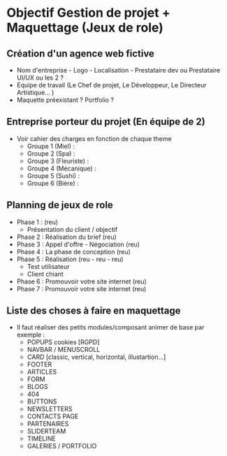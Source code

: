 # Objectif Gestion de projet + Maquettage (Jeux de role)

## Création d'un agence web fictive
- Nom d'entreprise - Logo - Localisation - Prestataire dev ou Prestataire UI/UX ou les 2 ?
- Equipe de travail (Le Chef de projet, Le Développeur, Le Directeur Artistique... )
- Maquette préexistant ? Portfolio ?

## Entreprise porteur du projet (En équipe de 2)
- Voir cahier des charges en fonction de chaque theme 
    - Groupe 1 (Miel) :
    - Groupe 2 (Spa) :
    - Groupe 3 (Fleuriste) :
    - Groupe 4 (Mécanique) :
    - Groupe 5 (Sushi) :
    - Groupe 6 (Bière) :

## Planning de jeux de role
- Phase 1 : (reu)
    - Présentation du client / objectif 
- Phase 2 : Réalisation du brief (reu)
- Phase 3 : Appel d'offre - Négociation (reu)
- Phase 4 : La phase de conception (reu)
- Phase 5 : Réalisation (reu - reu - reu)
    - Test utilisateur
    - Client chiant
- Phase 6 : Promouvoir votre site internet (reu)
- Phase 7 : Promouvoir votre site internet (reu)

## Liste des choses à faire en maquettage
- Il faut réaliser des petits modules/composant animer de base par exemple :
  - POPUPS cookies [RGPD]
  - NAVBAR / MENUSCROLL
  - CARD [classic, vertical, horizontal, illustartion...]
  - FOOTER
  - ARTICLES
  - FORM
  - BLOGS
  - 404
  - BUTTONS
  - NEWSLETTERS
  - CONTACTS PAGE
  - PARTENAIRES
  - SLIDERTEAM
  - TIMELINE
  - GALERIES / PORTFOLIO

